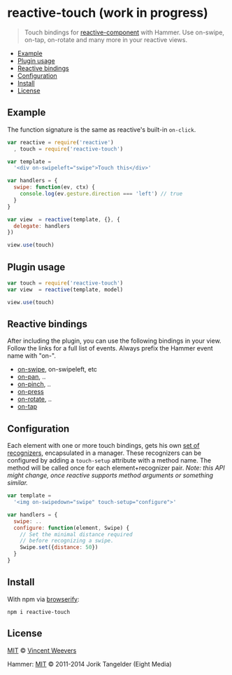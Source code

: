 # reactive-touch (work in progress)

> Touch bindings for [reactive-component](https://github.com/component/reactive) with Hammer. Use on-swipe, on-tap, on-rotate and many more in your reactive views.

* [Example](#example)
* [Plugin usage](#plugin-usage)
* [Reactive bindings](#reactive-bindings)
* [Configuration](#configuration)
* [Install](#install)
* [License](#license)

## Example

The function signature is the same as reactive's built-in `on-click`.

```js
var reactive = require('reactive')
  , touch = require('reactive-touch')

var template = 
  '<div on-swipeleft="swipe">Touch this</div>'

var handlers = {
  swipe: function(ev, ctx) {
    console.log(ev.gesture.direction === 'left') // true
  }
}

var view  = reactive(template, {}, {
  delegate: handlers
})

view.use(touch)
```

## Plugin usage

```js
var touch = require('reactive-touch')
var view  = reactive(template, model)

view.use(touch)
```

## Reactive bindings

After including the plugin, you can use the following bindings in your view. Follow the links for a full list of events. Always prefix the Hammer event name with "on-".

- [on-swipe](https://hammerjs.github.io/recognizer-swipe.html), on-swipeleft, etc
- [on-pan](https://hammerjs.github.io/recognizer-pan.html), ..
- [on-pinch](https://hammerjs.github.io/recognizer-pinch.html), ..
- [on-press](https://hammerjs.github.io/recognizer-press.html)
- [on-rotate](https://hammerjs.github.io/recognizer-rotate.html), ..
- [on-tap](https://hammerjs.github.io/recognizer-tap.html)

## Configuration

Each element with one or more touch bindings, gets his own [set of recognizers](https://hammerjs.github.io/getting-started.html#more-control), encapsulated in a manager. These recognizers can be configured by adding a `touch-setup` attribute with a method name. The method will be called once for each element+recognizer pair. *Note: this API might change, once reactive supports method arguments or something similar.*

```js
var template = 
  '<img on-swipedown="swipe" touch-setup="configure">'

var handlers = {
  swipe: ..
  configure: function(element, Swipe) {
    // Set the minimal distance required 
    // before recognizing a swipe.
    Swipe.set({distance: 50})
  }
}
```

## Install

With npm via [browserify](http://browserify.org/):

    npm i reactive-touch

## License

[MIT](http://opensource.org/licenses/MIT) © [Vincent Weevers](http://vincentweevers.nl)

Hammer: [MIT](http://opensource.org/licenses/MIT) © 2011-2014 Jorik Tangelder (Eight Media)